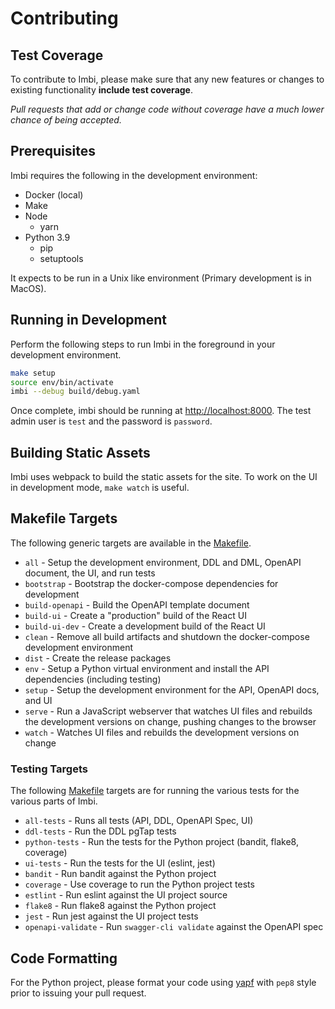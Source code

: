 # Contributing

## Test Coverage

To contribute to Imbi, please make sure that any new features or changes
to existing functionality **include test coverage**.

*Pull requests that add or change code without coverage have a much lower chance
of being accepted.*

## Prerequisites

Imbi requires the following in the development environment:

- Docker (local)
- Make
- Node
  - yarn
- Python 3.9
    - pip
    - setuptools

It expects to be run in a Unix like environment (Primary development is in MacOS).

## Running in Development

Perform the following steps to run Imbi in the foreground in your development
environment.

```bash
make setup
source env/bin/activate
imbi --debug build/debug.yaml
```

Once complete, imbi should be running at [http://localhost:8000](). The test admin
user is `test` and the password is `password`.


## Building Static Assets

Imbi uses webpack to build the static assets for the site. To work on the UI
in development mode, `make watch` is useful.

## Makefile Targets

The following generic targets are available in the [Makefile]().

- `all` - Setup the development environment, DDL and DML, OpenAPI document, the UI, and run tests
- `bootstrap` - Bootstrap the docker-compose dependencies for development
- `build-openapi` - Build the OpenAPI template document
- `build-ui` - Create a "production" build of the React UI
- `build-ui-dev` - Create a development build of the React UI
- `clean` - Remove all build artifacts and shutdown the docker-compose development environment
- `dist` - Create the release packages
- `env` - Setup a Python virtual environment and install the API dependencies (including testing)
- `setup` - Setup the development environment for the API, OpenAPI docs, and UI
- `serve` - Run a JavaScript webserver that watches UI files and rebuilds the development versions on change, pushing changes to the browser
- `watch` - Watches UI files and rebuilds the development versions on change

### Testing Targets

The following [Makefile]() targets are for running the various tests for the various parts of Imbi.

- `all-tests` - Runs all tests (API, DDL, OpenAPI Spec, UI)
- `ddl-tests` - Run the DDL pgTap tests
- `python-tests` - Run the tests for the Python project (bandit, flake8, coverage)
- `ui-tests` - Run the tests for the UI (eslint, jest)
- `bandit` - Run bandit against the Python project
- `coverage` - Use coverage to run the Python project tests
- `estlint` - Run eslint against the UI project source
- `flake8` - Run flake8 against the Python project
- `jest` - Run jest against the UI project tests
- `openapi-validate` - Run `swagger-cli validate` against the OpenAPI spec

## Code Formatting

For the Python project, please format your code using [yapf](http://pypi.python.org/pypi/yapf)
with ``pep8`` style prior to issuing your pull request.
